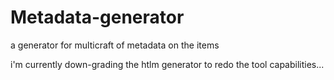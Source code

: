 # Metadata-generator
a generator for multicraft of metadata on the items

i'm currently down-grading the htlm generator to redo the tool capabilities...
